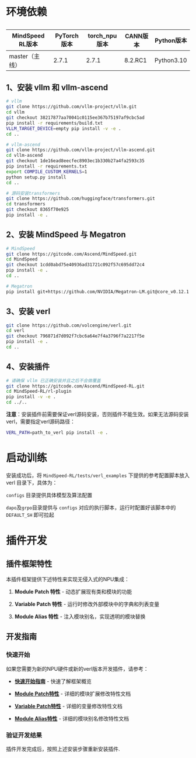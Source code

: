 



# 环境依赖

## 
| MindSpeed RL版本 | PyTorch版本 | torch_npu版本 | CANN版本  | Python版本 |
| ---------------- | ------------ |-----------| ---------- | ---------- |
| master（主线）   | 2.7.1     | 2.7.1       | 8.2.RC1 | Python3.10 |

## 1、安装 vllm 和 vllm-ascend
```bash
# vllm
git clone https://github.com/vllm-project/vllm.git
cd vllm
git checkout 38217877aa70041c0115ee367b75197af9cbc5ad
pip install -r requirements/build.txt
VLLM_TARGET_DEVICE=empty pip install -v -e .
cd ..

# vllm-ascend
git clone https://github.com/vllm-project/vllm-ascend.git
cd vllm-ascend
git checkout 1de16ead8eecfec8903ec1b330b27a4fa2593c35
pip install -r requirements.txt
export COMPILE_CUSTOM_KERNELS=1
python setup.py install
cd ..

# 源码安装transformers
git clone https://github.com/huggingface/transformers.git
cd transformers
git checkout 8365f70e925
pip install -e .
```

## 2、安装 MindSpeed 与 Megatron
```bash
# MindSpeed
git clone https://gitcode.com/Ascend/MindSpeed.git
cd MindSpeed
git checkout 1cdd0abd75e40936ad31721c092f57c695dd72c4
pip install -e .
cd ..

# Megatron
pip install git+https://github.com/NVIDIA/Megatron-LM.git@core_v0.12.1
```

## 3、安装 verl
```bash
git clone https://github.com/volcengine/verl.git
cd verl
git checkout 796871d7d092f7cbc6a64e7f4a3796f7a2217f5e
pip install -e .
cd ..
```

## 4、安装插件
```bash
# 请确保 vllm 已正确安装并且之后不会做覆盖
git clone https://gitcode.com/Ascend/MindSpeed-RL.git
cd MindSpeed-RL/rl-plugin
pip install -v -e .
cd ../..
```

**注意**：安装插件前需要保证verl源码安装，否则插件不能生效。如果无法源码安装verl，需要指定verl源码路径：

```bash
VERL_PATH=path_to_verl pip install -e .
```

# 启动训练

安装成功后，将 `MindSpeed-RL/tests/verl_examples` 下提供的参考配置脚本放入 verl 目录下，具体为：

`configs` 目录提供具体模型及算法配置

`dapo`及`grpo`目录提供与 `configs` 对应的执行脚本，运行时配置好该脚本中的 `DEFAULT_SH` 即可拉起


# 插件开发

## 插件框架特性

本插件框架提供下述特性来实现无侵入式的NPU集成：

1. **Module Patch 特性** - 动态扩展现有类和模块的功能

2. **Variable Patch 特性** - 运行时修改外部模块中的字典和列表变量

3. **Module Alias 特性** - 注入模块别名，实现透明的模块替换

## 开发指南

### 快速开始

如果您需要为新的NPU硬件或新的verl版本开发插件，请参考：

- **[快速开始指南](docs/quick_start.md)** - 快速了解框架概览

- **[Module Patch特性](docs/module_patch_feature.md)** - 详细的模块扩展修改特性文档

- **[Variable Patch特性](docs/variable_patch_feature.md)** - 详细的变量修改特性文档

- **[Module Alias特性](docs/module_alias_feature.md)** - 详细的模块别名修改特性文档

### 验证开发结果

插件开发完成后，按照上述安装步骤重新安装插件.
